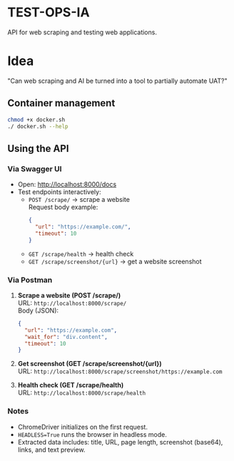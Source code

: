 # TEST-OPS-IA

API for web scraping and testing web applications.

# Idea
"Can web scraping and AI be turned into a tool to partially automate UAT?"

## Container management
```bash
chmod +x docker.sh
./ docker.sh --help
```

## Using the API

### Via Swagger UI
- Open: [http://localhost:8000/docs](http://localhost:8000/docs)  
- Test endpoints interactively:
  - `POST /scrape/` → scrape a website  
    Request body example:
    ```json
    {
      "url": "https://example.com/",
      "timeout": 10
    }
    ```
  - `GET /scrape/health` → health check  
  - `GET /scrape/screenshot/{url}` → get a website screenshot  

### Via Postman

1. **Scrape a website (POST /scrape/)**  
   URL: `http://localhost:8000/scrape/`  
   Body (JSON):
   ```json
   {
     "url": "https://example.com",
     "wait_for": "div.content",
     "timeout": 10
   }
   ```

2. **Get screenshot (GET /scrape/screenshot/{url})**  
   URL: `http://localhost:8000/scrape/screenshot/https://example.com`

3. **Health check (GET /scrape/health)**  
   URL: `http://localhost:8000/scrape/health`

### Notes
- ChromeDriver initializes on the first request.  
- `HEADLESS=True` runs the browser in headless mode.  
- Extracted data includes: title, URL, page length, screenshot (base64), links, and text preview.
